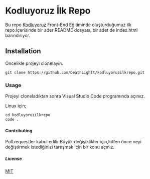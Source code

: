 # Kodluyoruz İlk Repo

Bu repo [Kodluyoruz](http://kodluyoruz.org) Front-End Eğitiminde oluşturduğumuz ilk repo.İçerisinde bir ader README dosyası, bir adet de index.html barındırıyor.

## Installation

Öncelikle projeyi clonelayın.
```
git clone https://github.com/DeathLightt/kodluyoruzilkrepo.git
```
### Usage

Projeyi cloneladıktan sonra Visual Studio Code programında açınıız.

Linux için;

```
cd kodluyoruzilkrepo
code .

```
#### Contributing

Pull requestler kabul edilir.Büyük değişiklikler için,lütfen önce neyi değiştirmek istediğinizi tartışmak için bir konu açınız.

##### License

[MIT](https://choosealicense.com/licenses/mit/)